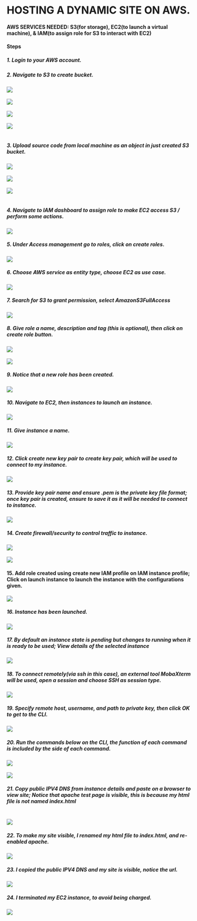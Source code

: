 # HOSTING A DYNAMIC SITE ON AWS.

#### AWS SERVICES NEEDED: S3(for storage), EC2(to launch a virtual machine), & IAM(to assign role for S3 to interact with EC2)

#### Steps

##### 1. Login to your AWS account.
##### 2. Navigate to S3 to create bucket.
![](images/app.png)<br/><br/>
![](images/app1.png)<br/><br/>
![](images/app2.png)<br/><br/>
![](images/app3.png)<br/><br/>
##### 3. Upload source code from local machine as an object in just created S3 bucket.
![](images/app4.png)<br/><br/>
![](images/app5.png)<br/><br/>
![](images/app6.png)<br/><br/>
##### 4. Navigate to IAM dashboard to assign role to make EC2 access S3 / perform some actions.
![](images/app7.png)
##### 5. Under __Access management__ go to roles, click on __create roles__.
![](images/app8.png)
##### 6. Choose __AWS service__ as entity type, choose EC2 as use case.
![](images/app9.png)
##### 7. Search for S3 to grant permission, select __AmazonS3FullAccess__
![](images/app10.png)
##### 8. Give role a name, description and tag (this is optional), then click on create role button.
![](images/app11.png)<br/><br/>
![](images/app12.png)
##### 9. Notice that a new role has been created.
![](images/app13.png)
##### 10. Navigate to EC2, then instances to launch an instance.
![](images/app14.png)
##### 11. Give instance a name.
![](images/app15.png)
##### 12. Click __create new key pair__ to create key pair, which will be used to connect to my instance.
![](images/app17.png)
##### 13. Provide key pair name and ensure .pem is the private key file format; once key pair is created, ensure to save it as it will be needed to connect to instance.
![](images/app16.png)
##### 14. Create firewall/security to control traffic to instance.
![](images/app18.png)<br/><br/>
![](images/app19.png)
#### 15. Add role created using create new IAM profile on IAM instance profile; Click on launch instance to launch the instance with the configurations given.
![](images/app20.png)
##### 16. Instance has been launched.
![](images/app21.png)
##### 17. By default an instance state is __pending__ but changes to __running__ when it is ready to be used; View details of the selected instance
![](images/app22.png)
##### 18. To connect remotely(via ssh in this case), an external tool __MobaXterm__ will be used, open a session and choose SSH as session type. 
![](images/app23.png)
##### 19. Specify remote host, username, and path to private key, then click OK to get to the CLI.
![](images/app24.png)
##### 20. Run the commands below on the CLI, the function of each command is included by the side of each command.
![](images/app25.png)<br/><br/>
![](images/app26.png)
##### 21. Copy public IPV4 DNS from instance details and paste on a browser to view site; Notice that __apache__ test page is visible, this is because my html file is not named __index.html__ <br/><br/>
![](images/appa.png)
##### 22. To make my site visible, I renamed my html file to index.html, and re-enabled apache.
![](images/app27.png)
##### 23. I copied the public IPV4 DNS and my site is visible, notice the url.
![](images/app28_final.png)
##### 24. I terminated my EC2 instance, to avoid being charged.
![](images/app29.png)
